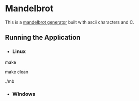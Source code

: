 # Mandelbrot
This is a [mandelbrot generator](https://en.wikipedia.org/wiki/Mandelbrot_set) built with ascii characters and C. 

## Running the Application

* ### Linux
make

make clean

./mb

* ### Windows


